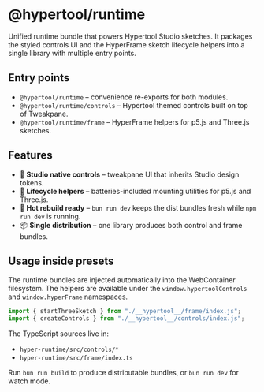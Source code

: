 # @hypertool/runtime

Unified runtime bundle that powers Hypertool Studio sketches. It packages the styled controls UI and the HyperFrame sketch lifecycle helpers into a single library with multiple entry points.

## Entry points

- `@hypertool/runtime` – convenience re-exports for both modules.
- `@hypertool/runtime/controls` – Hypertool themed controls built on top of Tweakpane.
- `@hypertool/runtime/frame` – HyperFrame helpers for p5.js and Three.js sketches.

## Features

- 🎨 **Studio native controls** – tweakpane UI that inherits Studio design tokens.
- 🚀 **Lifecycle helpers** – batteries-included mounting utilities for p5.js and Three.js.
- 🔁 **Hot rebuild ready** – `bun run dev` keeps the dist bundles fresh while `npm run dev` is running.
- 📦 **Single distribution** – one library produces both control and frame bundles.

## Usage inside presets

The runtime bundles are injected automatically into the WebContainer filesystem. The helpers are available under the `window.hypertoolControls` and `window.hyperFrame` namespaces.

```ts
import { startThreeSketch } from "./__hypertool__/frame/index.js";
import { createControls } from "./__hypertool__/controls/index.js";
```

The TypeScript sources live in:

- `hyper-runtime/src/controls/*`
- `hyper-runtime/src/frame/index.ts`

Run `bun run build` to produce distributable bundles, or `bun run dev` for watch mode.
